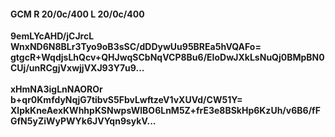 #### GCM R 20/0c/400 L 20/0c/400
**9emLYcAHD/jCJrcL**<br/>**WnxND6N8BLr3Tyo9oB3sSC/dDDywUu95BREa5hVQAFo=**<br/>**gtgcR+WqdjsLhQcv+QHJwqSCbNqVCP8Bu6/EIoDwJXkLsNuQj0BMpBN0CUj/unRCgjVxwjjVXJ93Y7u9...**<br/><br/>
**xHmNA3igLnNAOROr**<br/>**b+qr0KmfdyNqjG7tibvS5FbvLwftzeV1vXUVd/CW51Y=**<br/>**XlpkKneAexKWhhpKSNwpsWlBO6LnM5Z+frE3e8BSkHp6KzUh/v6B6/fFGfN5yZiWyPWYk6JVYqn9sykV...**